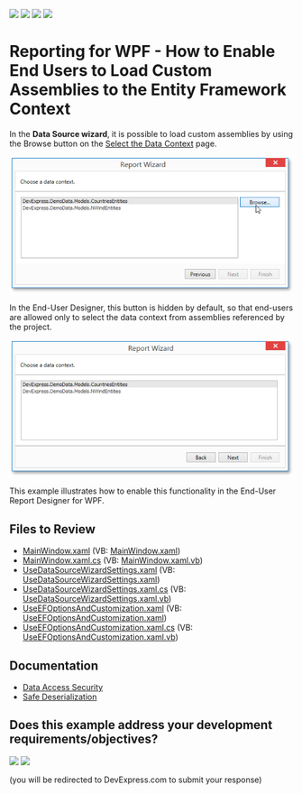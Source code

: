 <!-- default badges list -->
![](https://img.shields.io/endpoint?url=https://codecentral.devexpress.com/api/v1/VersionRange/128604500/23.2.3%2B)
[![](https://img.shields.io/badge/Open_in_DevExpress_Support_Center-FF7200?style=flat-square&logo=DevExpress&logoColor=white)](https://supportcenter.devexpress.com/ticket/details/T503673)
[![](https://img.shields.io/badge/📖_How_to_use_DevExpress_Examples-e9f6fc?style=flat-square)](https://docs.devexpress.com/GeneralInformation/403183)
[![](https://img.shields.io/badge/💬_Leave_Feedback-feecdd?style=flat-square)](#does-this-example-address-your-development-requirementsobjectives)
<!-- default badges end -->

# Reporting for WPF - How to Enable End Users to Load Custom Assemblies to the Entity Framework Context

In the **Data Source wizard**, it is possible to load custom assemblies by using the Browse button on the [Select the Data Context](https://docs.devexpress.com/XtraReports/114856/desktop-reporting/wpf-reporting/end-user-report-designer-for-wpf/gui/data-source-wizard/connect-to-an-entity-framework-data-source/select-the-data-context) page.

![Choose the Data Context Page](images/report-wizard.png)

In the End-User Designer, this button is hidden by default, so that end-users are allowed only to select the data context from assemblies referenced by the project.

![Choose the Data Context Page with the Browse Button](images/choose-data-context.png)

This example illustrates how to enable this functionality in the End-User Report Designer for WPF.

## Files to Review

* [MainWindow.xaml](./CS/MainWindow.xaml) (VB: [MainWindow.xaml](./VB/MainWindow.xaml))
* [MainWindow.xaml.cs](./CS/MainWindow.xaml.cs) (VB: [MainWindow.xaml.vb](./VB/MainWindow.xaml.vb))
* [UseDataSourceWizardSettings.xaml](./CS/UseDataSourceWizardSettings.xaml) (VB: [UseDataSourceWizardSettings.xaml](./VB/UseDataSourceWizardSettings.xaml))
* [UseDataSourceWizardSettings.xaml.cs](./CS/UseDataSourceWizardSettings.xaml.cs) (VB: [UseDataSourceWizardSettings.xaml.vb](./VB/UseDataSourceWizardSettings.xaml.vb))
* [UseEFOptionsAndCustomization.xaml](./CS/UseEFOptionsAndCustomization.xaml) (VB: [UseEFOptionsAndCustomization.xaml](./VB/UseEFOptionsAndCustomization.xaml))
* [UseEFOptionsAndCustomization.xaml.cs](./CS/UseEFOptionsAndCustomization.xaml.cs) (VB: [UseEFOptionsAndCustomization.xaml.vb](./VB/UseEFOptionsAndCustomization.xaml.vb))

## Documentation

* [Data Access Security](https://docs.devexpress.com/XtraReports/117318/desktop-reporting/common-features/security/wpf-reporting-application-security/data-access-security)
* [Safe Deserialization](https://docs.devexpress.com/GeneralInformation/404441/security/safe-deserialization)
<!-- feedback -->
## Does this example address your development requirements/objectives?

[<img src="https://www.devexpress.com/support/examples/i/yes-button.svg"/>](https://www.devexpress.com/support/examples/survey.xml?utm_source=github&utm_campaign=reporting-wpf-designer-load-custom-assembly&~~~was_helpful=yes) [<img src="https://www.devexpress.com/support/examples/i/no-button.svg"/>](https://www.devexpress.com/support/examples/survey.xml?utm_source=github&utm_campaign=reporting-wpf-designer-load-custom-assembly&~~~was_helpful=no)

(you will be redirected to DevExpress.com to submit your response)
<!-- feedback end -->

